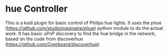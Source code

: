 hue Controller
==============

This is a kodi plugin for basic control of Philips hue lights. It uses the phue (https://github.com/studioimaginaire/phue) python module to do the actual work.
It has basic uPnP discovery to find the hue bridge in the network, based on the code from discoverhue (https://github.com/Overboard/discoverhue).


